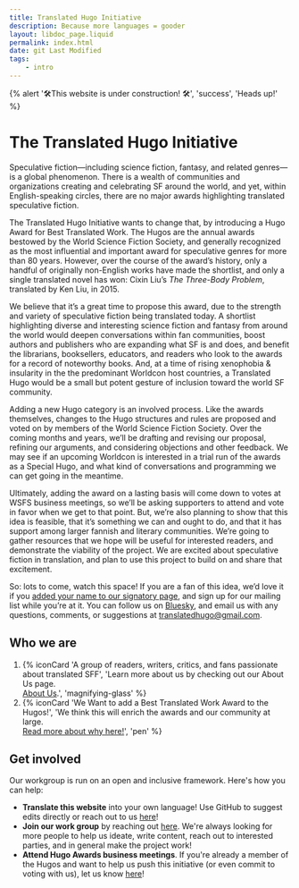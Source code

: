 ```yaml
---
title: Translated Hugo Initiative
description: Because more languages = gooder
layout: libdoc_page.liquid
permalink: index.html
date: git Last Modified
tags:
    - intro
---
```

{% alert '🛠️This website is under construction! 🛠️', 'success', 'Heads up!' %}

# The Translated Hugo Initiative #

Speculative fiction—including science fiction, fantasy, and related genres—is a global phenomenon. There is a wealth of communities and organizations creating and celebrating SF around the world, and yet, within English-speaking circles, there are no major awards highlighting translated speculative fiction.

The Translated Hugo Initiative wants to change that, by introducing a Hugo Award for Best Translated Work. The Hugos are the annual awards bestowed by the World Science Fiction Society, and generally recognized as the most influential and important award for speculative genres for more than 80 years. However, over the course of the award’s history, only a handful of originally non-English works have made the shortlist, and only a single translated novel has won: Cixin Liu’s *The Three-Body Problem*, translated by Ken Liu, in 2015.

We believe that it’s a great time to propose this award, due to the strength and variety of speculative fiction being translated today. A shortlist highlighting diverse and interesting science fiction and fantasy from around the world would deepen conversations within fan communities, boost authors and publishers who are expanding what SF is and does, and benefit the librarians, booksellers, educators, and readers who look to the awards for a record of noteworthy books. And, at a time of rising xenophobia & insularity in the the predominant Worldcon host countries, a Translated Hugo would be a small but potent gesture of inclusion toward the world SF community.

Adding a new Hugo category is an involved process. Like the awards themselves, changes to the Hugo structures and rules are proposed and voted on by members of the World Science Fiction Society. Over the coming months and years, we’ll be drafting and revising our proposal, refining our arguments, and considering objections and other feedback. We may see if an upcoming Worldcon is interested in a trial run of the awards as a Special Hugo, and what kind of conversations and programming we can get going in the meantime.

Ultimately, adding the award on a lasting basis will come down to votes at WSFS business meetings, so we’ll be asking supporters to attend and vote in favor when we get to that point. But, we’re also planning to show that this idea is feasible, that it’s something we can and ought to do, and that it has support among larger fannish and literary communities. We’re going to gather resources that we hope will be useful for interested readers, and demonstrate the viability of the project. We are excited about speculative fiction in translation, and plan to use this project to build on and share that excitement.

So: lots to come, watch this space! If you are a fan of this idea, we’d love it if you [added your name to our signatory page](https://docs.google.com/forms/d/e/1FAIpQLSfzKqYPE3rrvZm0Y8KPEKCNFsXs8j1Sn9qHu48yM-0LWZe5yw/viewform?usp=header), and sign up for our mailing list while you’re at it. You can follow us on [Bluesky](https://bsky.app/profile/translatedhugo.bsky.social), and email us with any questions, comments, or suggestions at [translatedhugo@gmail.com](mailto:translatedhugo@gmail.com).

## Who we are

1. {% iconCard 'A group of readers, writers, critics, and fans passionate about translated SFF', 'Learn more about us by checking out our About Us page. <br>[About Us](/about-us).', 'magnifying-glass' %}
2. {% iconCard 'We Want to add a Best Translated Work Award to the Hugos!', 'We think this will enrich the awards and our community at large. <br>[Read more about why here!](/why-award)', 'pen' %}

## Get involved

Our workgroup is run on an open and inclusive framework. Here's how you can help:

* **Translate this website** into your own language! Use GitHub to suggest edits directly or reach out to us [here](translatedhugo@gmail.com)!
* **Join our work group** by reaching out [here](translatedhugo@gmail.com). We're always looking for more people to help us ideate, write content, reach out to interested parties, and in general make the project work!
* **Attend Hugo Awards business meetings**. If you're already a member of the Hugos and want to help us push this initiative (or even commit to voting with us), let us know [here](translatedhugo@gmail.com)!
